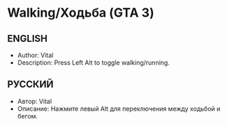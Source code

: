 # Walking/Ходьба (GTA 3)
## ENGLISH

- Author: Vital
- Description: Press Left Alt to toggle walking/running.

## РУССКИЙ

- Автор: Vital
- Описание: Нажмите левый Alt для переключения между ходьбой и бегом.
